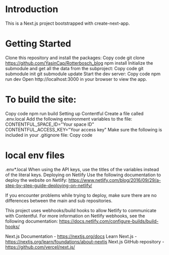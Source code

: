# Introduction

This is a Next.js project bootstrapped with create-next-app.

# Getting Started

Clone this repository and install the packages:
Copy code
git clone https://github.com/YasinCap/Rotterbosch_blog
npm install
Initialize the submodule and get all the data from the subproject:
Copy code
git submodule init
git submodule update
Start the dev server:
Copy code
npm run dev
Open http://localhost:3000 in your browser to view the app.

# To build the site:

Copy code
npm run build
Setting up Contentful
Create a file called .env.local
Add the following environment variables to the file:
CONTENTFUL_SPACE_ID="Your space ID"
CONTENTFUL_ACCESS_KEY="Your access key"
Make sure the following is included in your .gitignore file:
Copy code

# local env files

.env\*.local
When using the API keys, use the titles of the variables instead of the literal keys.
Deploying on Netlify
Use the following documentation to deploy the website on Netlify:
https://www.netlify.com/blog/2016/09/29/a-step-by-step-guide-deploying-on-netlify/

If you encounter problems while trying to deploy, make sure there are no differences between the main and sub repositories.

This project uses webhooks/build hooks to allow Netlify to communicate with Contentful. For more information on Netlify webhooks, see the following documentation:
https://docs.netlify.com/configure-builds/build-hooks/

Next.js Documentation - https://nextjs.org/docs
Learn Next.js - https://nextjs.org/learn/foundations/about-nextjs
Next.js GitHub repository - https://github.com/vercel/next.js/

